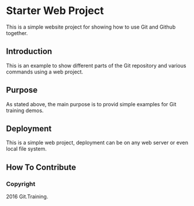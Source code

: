 # Starter Web Project

This is a simple website project for showing how to use Git and Github together.

## Introduction

This is an example to show different parts of the Git repository and various commands using a web project.

## Purpose

As stated above, the main purpose is to provid simple examples for Git training demos.

## Deployment

This is a simple web project, deployment can be on any web server or even local file system.

## How To Contribute

### Copyright

2016 Git.Training.